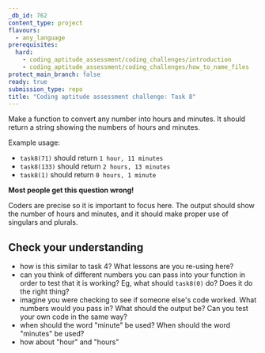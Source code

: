 ```yaml
---
_db_id: 762
content_type: project
flavours:
  - any_language
prerequisites:
  hard:
    - coding_aptitude_assessment/coding_challenges/introduction
    - coding_aptitude_assessment/coding_challenges/how_to_name_files
protect_main_branch: false
ready: true
submission_type: repo
title: "Coding aptitude assessment challenge: Task 8"
---
```


Make a function to convert any number into hours and minutes. It should return a string showing the numbers of hours and minutes.

Example usage:

- `task8(71)` should return `1 hour, 11 minutes`
- `task8(133)` should return `2 hours, 13 minutes`
- `task8(1)` should return `0 hours, 1 minute`

**Most people get this question wrong!**

Coders are precise so it is important to focus here. The output should show the number of hours and minutes, and it should make proper use of singulars and plurals.

## Check your understanding

- how is this similar to task 4? What lessons are you re-using here?
- can you think of different numbers you can pass into your function in order to test that it is working? Eg, what should `task8(0)` do? Does it do the right thing?
- imagine you were checking to see if someone else's code worked. What numbers would you pass in? What should the output be? Can you test your own code in the same way?
- when should the word "minute" be used? When should the word "minutes" be used?
- how about "hour" and "hours"
